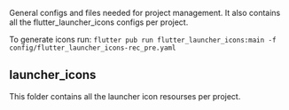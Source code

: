 General configs and files needed for project management. It also contains all the flutter_launcher_icons configs per project.

To generate icons run: `flutter pub run flutter_launcher_icons:main -f config/flutter_launcher_icons-rec_pre.yaml`

## launcher_icons
This folder contains all the launcher icon resourses per project.

